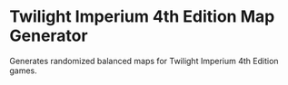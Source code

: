 # Twilight Imperium 4th Edition Map Generator
Generates randomized balanced maps for Twilight Imperium 4th Edition games.
